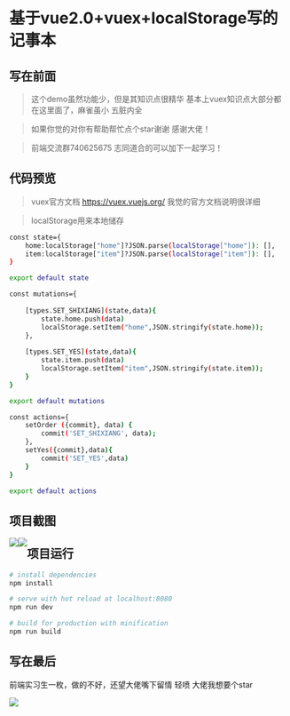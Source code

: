 # 基于vue2.0+vuex+localStorage写的记事本

## 写在前面

> 这个demo虽然功能少，但是其知识点很精华 基本上vuex知识点大部分都在这里面了，麻雀虽小 五脏内全

> 如果你觉的对你有帮助帮忙点个star谢谢 感谢大佬！

> 前端交流群740625675 志同道合的可以加下一起学习！



## 代码预览

> vuex官方文档 https://vuex.vuejs.org/ 我觉的官方文档说明很详细<br>

> localStorage用来本地储存

```bash
const state={
    home:localStorage["home"]?JSON.parse(localStorage["home"]): [],
    item:localStorage["item"]?JSON.parse(localStorage["item"]): [],
}

export default state

```

```bash
const mutations={
    
    [types.SET_SHIXIANG](state,data){
        state.home.push(data)
        localStorage.setItem("home",JSON.stringify(state.home));
    },
   
    [types.SET_YES](state,data){
        state.item.push(data)
        localStorage.setItem("item",JSON.stringify(state.item));
    }
}

export default mutations

```


```bash
const actions={
    setOrder ({commit}, data) {
        commit('SET_SHIXIANG', data);
    },
    setYes({commit},data){
        commit('SET_YES',data)
    }
}

export default actions

```

## 项目截图
<img style='float: left;' src='https://user-gold-cdn.xitu.io/2018/5/30/163aec35481bb6f5?w=361&h=640&f=png&s=20853'>
<img style='float: left;' src='https://user-gold-cdn.xitu.io/2018/5/30/163aec3a4883a6a6?w=361&h=640&f=png&s=21366'>



## 项目运行

``` bash
# install dependencies
npm install

# serve with hot reload at localhost:8080
npm run dev

# build for production with minification
npm run build
```

## 写在最后
前端实习生一枚，做的不好，还望大佬嘴下留情 轻喷 大佬我想要个star

<img src="https://user-gold-cdn.xitu.io/2018/5/17/1636bde1d014d991?w=198&h=198&f=jpeg&s=3630"></img>
